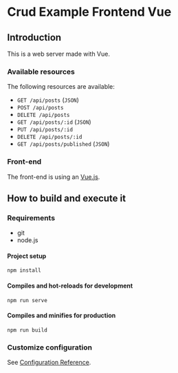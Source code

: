 # Crud Example Frontend Vue

## Introduction

This is a web server made with Vue.

### Available resources

The following resources are available:

+ ``GET /api/posts`` (``JSON``)
+ ``POST /api/posts``
+ ``DELETE /api/posts``
+ ``GET /api/posts/:id`` (``JSON``)
+ ``PUT /api/posts/:id``
+ ``DELETE /api/posts/:id``
+ ``GET /api/posts/published`` (``JSON``)

### Front-end

The front-end is using an [Vue.js](https://vuejs.org/).

## How to build and execute it

### Requirements

+ git
+ node.js

#### Project setup

```
npm install
```

#### Compiles and hot-reloads for development

```
npm run serve
```

#### Compiles and minifies for production

```
npm run build
```

### Customize configuration

See [Configuration Reference](https://cli.vuejs.org/config/).
